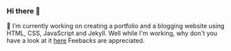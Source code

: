 ### Hi there 👋


🔭 I’m currently working on creating a portfolio and a blogging website using HTML, CSS, JavaScript and Jekyll. Well while I'm working, why don't you have a look at it <a href="https://aashutoshtrivedi.github.io" target="_blank">here</a>
Feebacks are appreciated. 


<!--
**AashutoshTrivedi/aashutoshtrivedi** is a ✨ _special_ ✨ repository because its `README.md` (this file) appears on your GitHub profile.

Here are some ideas to get you started:

- 🔭 I’m currently working on ...
- 🌱 I’m currently learning ...
- 👯 I’m looking to collaborate on ...
- 🤔 I’m looking for help with ...
- 💬 Ask me about ...
- 📫 How to reach me: ...
- 😄 Pronouns: ...
- ⚡ Fun fact: ...
-->
